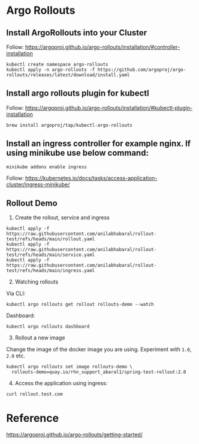 # Argo Rollouts

## Install ArgoRollouts into your Cluster
Follow: https://argoproj.github.io/argo-rollouts/installation/#controller-installation
```
kubectl create namespace argo-rollouts
kubectl apply -n argo-rollouts -f https://github.com/argoproj/argo-rollouts/releases/latest/download/install.yaml
```

## Install argo rollouts plugin for kubectl
Follow: https://argoproj.github.io/argo-rollouts/installation/#kubectl-plugin-installation
```
brew install argoproj/tap/kubectl-argo-rollouts
```

## Install an ingress controller for example nginx. If using minikube use below command:
```
minikube addons enable ingress
```
Follow: https://kubernetes.io/docs/tasks/access-application-cluster/ingress-minikube/

## Rollout Demo

1. Create the rollout, service and ingress
```
kubectl apply -f https://raw.githubusercontent.com/anilabhabaral/rollout-test/refs/heads/main/rollout.yaml
kubectl apply -f https://raw.githubusercontent.com/anilabhabaral/rollout-test/refs/heads/main/service.yaml
kubectl apply -f https://raw.githubusercontent.com/anilabhabaral/rollout-test/refs/heads/main/ingress.yaml
```

2. Watching rollouts

Via CLI:
```
kubectl argo rollouts get rollout rollouts-demo --watch
```

Dashboard:
```
kubectl argo rollouts dashboard
```

3. Rollout a new image

Change the image of the docker image you are using. Experiment with `1.0`, `2.0` etc.  
```
kubectl argo rollouts set image rollouts-demo \
  rollouts-demo=quay.io/rhn_support_abaral1/spring-test-rollout:2.0
```

4. Access the application using ingress:
```
curl rollout.test.com
```




# Reference
https://argoproj.github.io/argo-rollouts/getting-started/
